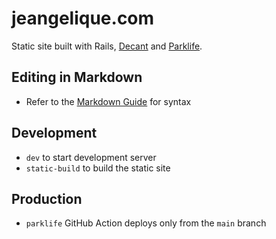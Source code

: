 # jeangelique.com

Static site built with Rails, [Decant](https://github.com/benpickles/decant) and [Parklife](https://github.com/benpickles/parklife).

## Editing in Markdown

- Refer to the [Markdown Guide](https://www.markdownguide.org/basic-syntax) for syntax

## Development

- `dev` to start development server
- `static-build` to build the static site

## Production

- `parklife` GitHub Action deploys only from the `main` branch
